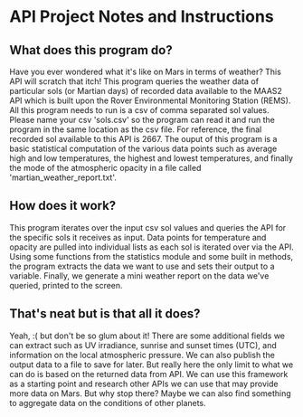 # API Project Notes and Instructions

## What does this program do?
Have you ever wondered what it's like on Mars in terms of weather? This API will scratch that itch!
This program queries the weather data of particular sols (or Martian days) of recorded data available to the MAAS2 API which is built upon
the Rover Environmental Monitoring Station (REMS). All this program needs to run is a csv of comma separated sol values.
Please name your csv 'sols.csv' so the program can read it and run the program in the same location as the csv file.
For reference, the final recorded sol available to this API is 2667. The ouput of this program is a basic statistical computation
of the various data points such as average high and low temperatures, the highest and lowest temperatures, and finally
the mode of the atmospheric opacity in a file called 'martian_weather_report.txt'.

## How does it work?
This program iterates over the input csv sol values and queries the API for the specific sols it receives as input.
Data points for temperature and opacity are pulled into individual lists as each sol is iterated over via the API.
Using some functions from the statistics module and some built in methods, the program extracts the data we want to use
and sets their output to a variable. Finally, we generate a mini weather report on the data we've queried, printed to the
screen.

## That's neat but is that all it does?
Yeah, :( but don't be so glum about it!
There are some additional fields we can extract such as UV irradiance, sunrise and sunset times (UTC), and information on
the local atmospheric pressure. We can also publish the output data to a file to save for later.
But really here the only limit to what we can do is based on the returned data from API. We can use this framework as a 
starting point and research other APIs we can use that may provide more data on Mars. But why stop there? Maybe we can 
also find something to aggregate data on the conditions of other planets.
